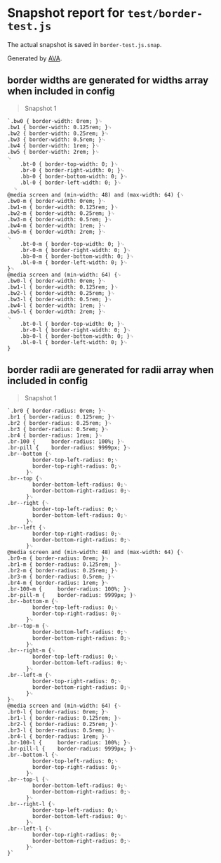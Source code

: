 # Snapshot report for `test/border-test.js`

The actual snapshot is saved in `border-test.js.snap`.

Generated by [AVA](https://ava.li).

## border widths are generated for widths array when included in config

> Snapshot 1

    `.bw0 { border-width: 0rem; }␊
    .bw1 { border-width: 0.125rem; }␊
    .bw2 { border-width: 0.25rem; }␊
    .bw3 { border-width: 0.5rem; }␊
    .bw4 { border-width: 1rem; }␊
    .bw5 { border-width: 2rem; }␊
    ␊
        .bt-0 { border-top-width: 0; }␊
        .br-0 { border-right-width: 0; }␊
        .bb-0 { border-bottom-width: 0; }␊
        .bl-0 { border-left-width: 0; }␊
      ␊
    @media screen and (min-width: 48) and (max-width: 64) {␊
    .bw0-m { border-width: 0rem; }␊
    .bw1-m { border-width: 0.125rem; }␊
    .bw2-m { border-width: 0.25rem; }␊
    .bw3-m { border-width: 0.5rem; }␊
    .bw4-m { border-width: 1rem; }␊
    .bw5-m { border-width: 2rem; }␊
    ␊
        .bt-0-m { border-top-width: 0; }␊
        .br-0-m { border-right-width: 0; }␊
        .bb-0-m { border-bottom-width: 0; }␊
        .bl-0-m { border-left-width: 0; }␊
    }␊
    @media screen and (min-width: 64) {␊
    .bw0-l { border-width: 0rem; }␊
    .bw1-l { border-width: 0.125rem; }␊
    .bw2-l { border-width: 0.25rem; }␊
    .bw3-l { border-width: 0.5rem; }␊
    .bw4-l { border-width: 1rem; }␊
    .bw5-l { border-width: 2rem; }␊
    ␊
        .bt-0-l { border-top-width: 0; }␊
        .br-0-l { border-right-width: 0; }␊
        .bb-0-l { border-bottom-width: 0; }␊
        .bl-0-l { border-left-width: 0; }␊
    }

## border radii are generated for radii array when included in config

> Snapshot 1

    `.br0 { border-radius: 0rem; }␊
    .br1 { border-radius: 0.125rem; }␊
    .br2 { border-radius: 0.25rem; }␊
    .br3 { border-radius: 0.5rem; }␊
    .br4 { border-radius: 1rem; }␊
    .br-100 {     border-radius: 100%; }␊
    .br-pill {    border-radius: 9999px; }␊
    .br--bottom {␊
            border-top-left-radius: 0;␊
            border-top-right-radius: 0;␊
          }␊
    .br--top {␊
            border-bottom-left-radius: 0;␊
            border-bottom-right-radius: 0;␊
          }␊
    .br--right {␊
            border-top-left-radius: 0;␊
            border-bottom-left-radius: 0;␊
          }␊
    .br--left {␊
            border-top-right-radius: 0;␊
            border-bottom-right-radius: 0;␊
          }␊
    @media screen and (min-width: 48) and (max-width: 64) {␊
    .br0-m { border-radius: 0rem; }␊
    .br1-m { border-radius: 0.125rem; }␊
    .br2-m { border-radius: 0.25rem; }␊
    .br3-m { border-radius: 0.5rem; }␊
    .br4-m { border-radius: 1rem; }␊
    .br-100-m {     border-radius: 100%; }␊
    .br-pill-m {    border-radius: 9999px; }␊
    .br--bottom-m {␊
            border-top-left-radius: 0;␊
            border-top-right-radius: 0;␊
          }␊
    .br--top-m {␊
            border-bottom-left-radius: 0;␊
            border-bottom-right-radius: 0;␊
          }␊
    .br--right-m {␊
            border-top-left-radius: 0;␊
            border-bottom-left-radius: 0;␊
          }␊
    .br--left-m {␊
            border-top-right-radius: 0;␊
            border-bottom-right-radius: 0;␊
          }␊
    }␊
    @media screen and (min-width: 64) {␊
    .br0-l { border-radius: 0rem; }␊
    .br1-l { border-radius: 0.125rem; }␊
    .br2-l { border-radius: 0.25rem; }␊
    .br3-l { border-radius: 0.5rem; }␊
    .br4-l { border-radius: 1rem; }␊
    .br-100-l {     border-radius: 100%; }␊
    .br-pill-l {    border-radius: 9999px; }␊
    .br--bottom-l {␊
            border-top-left-radius: 0;␊
            border-top-right-radius: 0;␊
          }␊
    .br--top-l {␊
            border-bottom-left-radius: 0;␊
            border-bottom-right-radius: 0;␊
          }␊
    .br--right-l {␊
            border-top-left-radius: 0;␊
            border-bottom-left-radius: 0;␊
          }␊
    .br--left-l {␊
            border-top-right-radius: 0;␊
            border-bottom-right-radius: 0;␊
          }␊
    }`